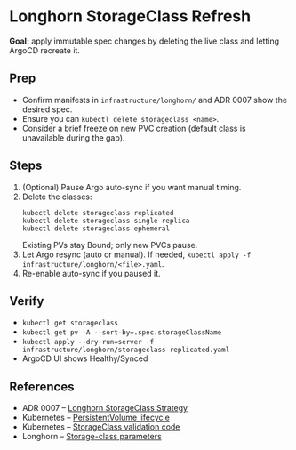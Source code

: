 # Longhorn StorageClass Refresh

**Goal:** apply immutable spec changes by deleting the live class and letting ArgoCD recreate it.

## Prep
- Confirm manifests in `infrastructure/longhorn/` and ADR 0007 show the desired spec.
- Ensure you can `kubectl delete storageclass <name>`.
- Consider a brief freeze on new PVC creation (default class is unavailable during the gap).

## Steps
1. (Optional) Pause Argo auto-sync if you want manual timing.
2. Delete the classes:
   ```
   kubectl delete storageclass replicated
   kubectl delete storageclass single-replica
   kubectl delete storageclass ephemeral
   ```
   Existing PVs stay Bound; only new PVCs pause.
3. Let Argo resync (auto or manual). If needed, `kubectl apply -f infrastructure/longhorn/<file>.yaml`.
4. Re-enable auto-sync if you paused it.

## Verify
- `kubectl get storageclass`
- `kubectl get pv -A --sort-by=.spec.storageClassName`
- `kubectl apply --dry-run=server -f infrastructure/longhorn/storageclass-replicated.yaml`
- ArgoCD UI shows Healthy/Synced

## References
- ADR 0007 – [Longhorn StorageClass Strategy](../../adr/0007-longhorn-storageclass-strategy.md)
- Kubernetes – [PersistentVolume lifecycle](https://kubernetes.io/docs/concepts/storage/persistent-volumes/#lifecycle-of-a-volume-and-claim)
- Kubernetes – [StorageClass validation code](https://github.com/kubernetes/kubernetes/blob/v1.30.0/pkg/apis/storage/validation/validation.go#L66-L86)
- Longhorn – [Storage-class parameters](https://longhorn.io/docs/1.10.0/references/storage-class-parameters/)
